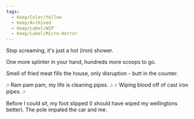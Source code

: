 ```yaml
---
tags:
  - Keep/Color/Yellow
  - Keep/Archived
  - Keep/Label/WIP
  - Keep/Label/Micro-Horror
---
```


Stop screaming, it's just a hot (iron) shower.

One more splinter in your hand, hundreds more scoops to go.

Smell of fried meat fills the house, only disruption - butt in the counter.

🎶 Ram pam pam, my life is cleaning pipes. 🎶
🎶 Wiping blood off of cast iron pipes. 🎶

Before I could sit, my foot slipped (I should have wiped my wellingtons better). The pole impaled the car and me.

